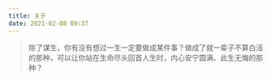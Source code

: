 ```yaml
---
title: 关于
date: 2021-02-08 09:37
---
```


> 除了谋生，你有没有想过一生一定要做成某件事？做成了就一辈子不算白活的那种，可以让你站在生命尽头回首人生时，内心安宁圆满、此生无悔的那种？

<!--待办
写满5篇 -> 新增“置顶”功能
写满10篇 -> 加入Algolia搜索
-->
<!--完成
-->
